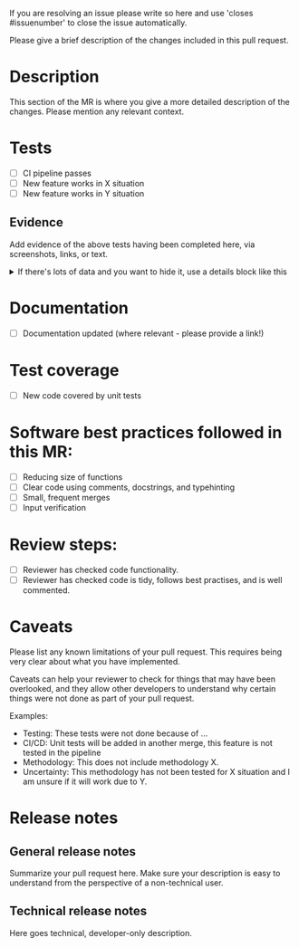 

If you are resolving an issue please write so here and use 'closes #issuenumber' to close the issue automatically.

Please give a brief description of the changes included in this pull request.

# Description
This section of the MR is where you give a more detailed description of the changes. Please mention any relevant context.

# Tests
* [ ] CI pipeline passes
* [ ] New feature works in X situation
* [ ] New feature works in Y situation

## Evidence
Add evidence of the above tests having been completed here, via screenshots, links, or text.

<details> <summary> If there's lots of data and you want to hide it, use a details block like this </summary>

Hello!

</details>

# Documentation
* [ ] Documentation updated (where relevant - please provide a link!)

# Test coverage
* [ ] New code covered by unit tests

# Software best practices followed in this MR:
* [ ] Reducing size of functions
* [ ] Clear code using comments, docstrings, and typehinting
* [ ] Small, frequent merges
* [ ] Input verification

# Review steps:
* [ ] Reviewer has checked code functionality.
* [ ] Reviewer has checked code is tidy, follows best practises, and is well commented.

# Caveats
Please list any known limitations of your pull request. This requires being very clear about what you have implemented.

Caveats can help your reviewer to check for things that may have been overlooked, and they allow other developers to understand why certain things were not done as part of your pull request.

Examples:
 - Testing: These tests were not done because of ...
 - CI/CD: Unit tests will be added in another merge, this feature is not tested in the pipeline
 - Methodology: This does not include methodology X.
 - Uncertainty: This methodology has not been tested for X situation and I am unsure if it will work due to Y.

# Release notes
## General release notes
Summarize your pull request here. Make sure your description is easy to understand from the perspective of a non-technical user.

## Technical release notes
Here goes technical, developer-only description.
